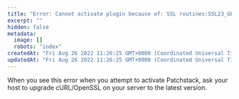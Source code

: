 ```yaml
---
title: "Error: Cannot activate plugin because of: SSL routines:SSL23_GET_SERVER_HELLO:sslv3 alert handshake failure"
excerpt: ""
hidden: false
metadata: 
  image: []
  robots: "index"
createdAt: "Fri Aug 26 2022 11:26:25 GMT+0000 (Coordinated Universal Time)"
updatedAt: "Fri Aug 26 2022 11:26:25 GMT+0000 (Coordinated Universal Time)"
---
```

When you see this error when you attempt to activate Patchstack, ask your host to upgrade cURL/OpenSSL on your server to the latest version.
